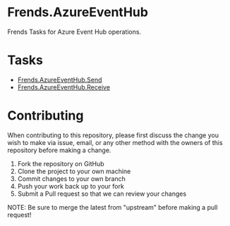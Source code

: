 # Frends.AzureEventHub
Frends Tasks for Azure Event Hub operations.

# Tasks

- [Frends.AzureEventHub.Send](Frends.AzureEventHub.Send/README.md)
- [Frends.AzureEventHub.Receive](Frends.AzureEventHub.Receive/README.md)

# Contributing
When contributing to this repository, please first discuss the change you wish to make via issue, email, or any other method with the owners of this repository before making a change.

1. Fork the repository on GitHub
2. Clone the project to your own machine
3. Commit changes to your own branch
4. Push your work back up to your fork
5. Submit a Pull request so that we can review your changes

NOTE: Be sure to merge the latest from "upstream" before making a pull request!
